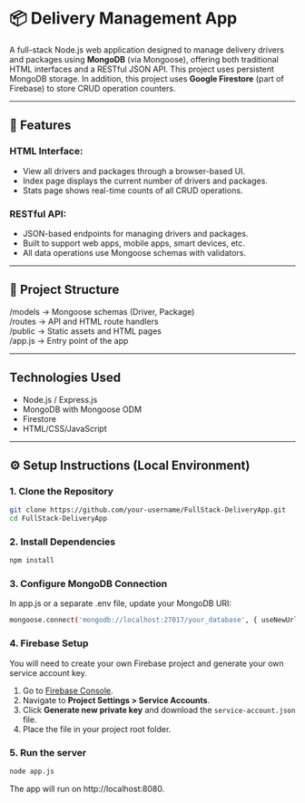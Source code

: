 # 📦 Delivery Management App

A full-stack Node.js web application designed to manage delivery drivers and packages using **MongoDB** (via Mongoose),
offering both traditional HTML interfaces and a RESTful JSON API. 
This project uses persistent MongoDB storage.
In addition, this project uses **Google Firestore** (part of Firebase) to store CRUD operation counters.


---

## 🚀 Features

### HTML Interface:
- View all drivers and packages through a browser-based UI.
- Index page displays the current number of drivers and packages.
- Stats page shows real-time counts of all CRUD operations.

### RESTful API:
- JSON-based endpoints for managing drivers and packages.
- Built to support web apps, mobile apps, smart devices, etc.
- All data operations use Mongoose schemas with validators.

---

## 📁 Project Structure
/models → Mongoose schemas (Driver, Package)  
/routes → API and HTML route handlers  
/public → Static assets and HTML pages  
/app.js → Entry point of the app  


---

## Technologies Used

- Node.js / Express.js
- MongoDB with Mongoose ODM
- Firestore
- HTML/CSS/JavaScript

---

## ⚙️ Setup Instructions (Local Environment)

### 1. Clone the Repository

```bash
git clone https://github.com/your-username/FullStack-DeliveryApp.git
cd FullStack-DeliveryApp
```
### 2. Install Dependencies

```bash
npm install
```
### 3. Configure MongoDB Connection
In app.js or a separate .env file, update your MongoDB URI:

```bash
mongoose.connect('mongodb://localhost:27017/your_database', { useNewUrlParser: true, useUnifiedTopology: true });
```
### 4. Firebase Setup
You will need to create your own Firebase project 
and generate your own service account key.

1. Go to [Firebase Console](https://console.firebase.google.com/).
2. Navigate to **Project Settings > Service Accounts**.
3. Click **Generate new private key** and download the `service-account.json` file.
4. Place the file in your project root folder.

### 5. Run the server

```bash
node app.js
```
The app will run on http://localhost:8080.
